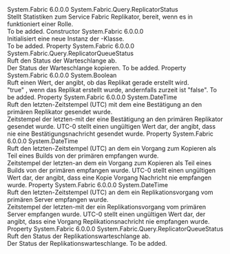 <Type Name="SecondaryReplicatorStatus" FullName="System.Fabric.Query.SecondaryReplicatorStatus">
  <TypeSignature Language="C#" Value="public sealed class SecondaryReplicatorStatus : System.Fabric.Query.ReplicatorStatus" />
  <TypeSignature Language="ILAsm" Value=".class public auto ansi sealed beforefieldinit SecondaryReplicatorStatus extends System.Fabric.Query.ReplicatorStatus" />
  <TypeSignature Language="DocId" Value="T:System.Fabric.Query.SecondaryReplicatorStatus" />
  <TypeSignature Language="VB.NET" Value="Public NotInheritable Class SecondaryReplicatorStatus&#xA;Inherits ReplicatorStatus" />
  <TypeSignature Language="F#" Value="type SecondaryReplicatorStatus = class&#xA;    inherit ReplicatorStatus" />
  <AssemblyInfo>
    <AssemblyName>System.Fabric</AssemblyName>
    <AssemblyVersion>6.0.0.0</AssemblyVersion>
  </AssemblyInfo>
  <Base>
    <BaseTypeName>System.Fabric.Query.ReplicatorStatus</BaseTypeName>
  </Base>
  <Interfaces />
  <Docs>
    <summary>
      <para>Stellt Statistiken zum Service Fabric Replikator, bereit, wenn es in funktioniert einer <see cref="F:System.Fabric.ReplicaRole.ActiveSecondary" /> Rolle.</para>
    </summary>
    <remarks>To be added.</remarks>
  </Docs>
  <Members>
    <Member MemberName=".ctor">
      <MemberSignature Language="C#" Value="public SecondaryReplicatorStatus ();" />
      <MemberSignature Language="ILAsm" Value=".method public hidebysig specialname rtspecialname instance void .ctor() cil managed" />
      <MemberSignature Language="DocId" Value="M:System.Fabric.Query.SecondaryReplicatorStatus.#ctor" />
      <MemberSignature Language="VB.NET" Value="Public Sub New ()" />
      <MemberType>Constructor</MemberType>
      <AssemblyInfo>
        <AssemblyName>System.Fabric</AssemblyName>
        <AssemblyVersion>6.0.0.0</AssemblyVersion>
      </AssemblyInfo>
      <Parameters />
      <Docs>
        <summary>
          <para>Initialisiert eine neue Instanz der <see cref="T:System.Fabric.Query.SecondaryReplicatorStatus" />-Klasse.</para>
        </summary>
        <remarks>To be added.</remarks>
      </Docs>
    </Member>
    <Member MemberName="CopyQueueStatus">
      <MemberSignature Language="C#" Value="public System.Fabric.Query.ReplicatorQueueStatus CopyQueueStatus { get; }" />
      <MemberSignature Language="ILAsm" Value=".property instance class System.Fabric.Query.ReplicatorQueueStatus CopyQueueStatus" />
      <MemberSignature Language="DocId" Value="P:System.Fabric.Query.SecondaryReplicatorStatus.CopyQueueStatus" />
      <MemberSignature Language="VB.NET" Value="Public ReadOnly Property CopyQueueStatus As ReplicatorQueueStatus" />
      <MemberSignature Language="F#" Value="member this.CopyQueueStatus : System.Fabric.Query.ReplicatorQueueStatus" Usage="System.Fabric.Query.SecondaryReplicatorStatus.CopyQueueStatus" />
      <MemberType>Property</MemberType>
      <AssemblyInfo>
        <AssemblyName>System.Fabric</AssemblyName>
        <AssemblyVersion>6.0.0.0</AssemblyVersion>
      </AssemblyInfo>
      <ReturnValue>
        <ReturnType>System.Fabric.Query.ReplicatorQueueStatus</ReturnType>
      </ReturnValue>
      <Docs>
        <summary>
          <para>Ruft den Status der Warteschlange ab.</para>
        </summary>
        <value>
          <para>Der Status der Warteschlange kopieren.</para>
        </value>
        <remarks>To be added.</remarks>
      </Docs>
    </Member>
    <Member MemberName="IsInBuild">
      <MemberSignature Language="C#" Value="public bool IsInBuild { get; }" />
      <MemberSignature Language="ILAsm" Value=".property instance bool IsInBuild" />
      <MemberSignature Language="DocId" Value="P:System.Fabric.Query.SecondaryReplicatorStatus.IsInBuild" />
      <MemberSignature Language="VB.NET" Value="Public ReadOnly Property IsInBuild As Boolean" />
      <MemberSignature Language="F#" Value="member this.IsInBuild : bool" Usage="System.Fabric.Query.SecondaryReplicatorStatus.IsInBuild" />
      <MemberType>Property</MemberType>
      <AssemblyInfo>
        <AssemblyName>System.Fabric</AssemblyName>
        <AssemblyVersion>6.0.0.0</AssemblyVersion>
      </AssemblyInfo>
      <ReturnValue>
        <ReturnType>System.Boolean</ReturnType>
      </ReturnValue>
      <Docs>
        <summary>
          <para>Ruft einen Wert, der angibt, ob das Replikat gerade erstellt wird.</para>
        </summary>
        <value>
          <para>
            <languageKeyword>"true"</languageKeyword> , wenn das Replikat erstellt wurde, andernfalls zurzeit ist <languageKeyword>"false"</languageKeyword>.</para>
        </value>
        <remarks>To be added.</remarks>
      </Docs>
    </Member>
    <Member MemberName="LastAcknowledgementSentTimeUtc">
      <MemberSignature Language="C#" Value="public DateTime LastAcknowledgementSentTimeUtc { get; }" />
      <MemberSignature Language="ILAsm" Value=".property instance valuetype System.DateTime LastAcknowledgementSentTimeUtc" />
      <MemberSignature Language="DocId" Value="P:System.Fabric.Query.SecondaryReplicatorStatus.LastAcknowledgementSentTimeUtc" />
      <MemberSignature Language="VB.NET" Value="Public ReadOnly Property LastAcknowledgementSentTimeUtc As DateTime" />
      <MemberSignature Language="F#" Value="member this.LastAcknowledgementSentTimeUtc : DateTime" Usage="System.Fabric.Query.SecondaryReplicatorStatus.LastAcknowledgementSentTimeUtc" />
      <MemberType>Property</MemberType>
      <AssemblyInfo>
        <AssemblyName>System.Fabric</AssemblyName>
        <AssemblyVersion>6.0.0.0</AssemblyVersion>
      </AssemblyInfo>
      <ReturnValue>
        <ReturnType>System.DateTime</ReturnType>
      </ReturnValue>
      <Docs>
        <summary>
          <para>Ruft den letzten-Zeitstempel (UTC) mit dem eine Bestätigung an den primären Replikator gesendet wurde.</para>
        </summary>
        <value>
          <para>Zeitstempel der letzten-mit der eine Bestätigung an den primären Replikator gesendet wurde.</para>
        </value>
        <remarks>
          <para>UTC-0 stellt einen ungültigen Wert dar, der angibt, dass nie eine Bestätigungsnachricht gesendet wurde.</para>
        </remarks>
      </Docs>
    </Member>
    <Member MemberName="LastCopyOperationReceivedTimeUtc">
      <MemberSignature Language="C#" Value="public DateTime LastCopyOperationReceivedTimeUtc { get; }" />
      <MemberSignature Language="ILAsm" Value=".property instance valuetype System.DateTime LastCopyOperationReceivedTimeUtc" />
      <MemberSignature Language="DocId" Value="P:System.Fabric.Query.SecondaryReplicatorStatus.LastCopyOperationReceivedTimeUtc" />
      <MemberSignature Language="VB.NET" Value="Public ReadOnly Property LastCopyOperationReceivedTimeUtc As DateTime" />
      <MemberSignature Language="F#" Value="member this.LastCopyOperationReceivedTimeUtc : DateTime" Usage="System.Fabric.Query.SecondaryReplicatorStatus.LastCopyOperationReceivedTimeUtc" />
      <MemberType>Property</MemberType>
      <AssemblyInfo>
        <AssemblyName>System.Fabric</AssemblyName>
        <AssemblyVersion>6.0.0.0</AssemblyVersion>
      </AssemblyInfo>
      <ReturnValue>
        <ReturnType>System.DateTime</ReturnType>
      </ReturnValue>
      <Docs>
        <summary>
          <para>Ruft den letzten-Zeitstempel (UTC) an dem ein Vorgang zum Kopieren als Teil eines Builds von der primären empfangen wurde.</para>
        </summary>
        <value>
          <para>Zeitstempel der letzten-an dem ein Vorgang zum Kopieren als Teil eines Builds von der primären empfangen wurde.</para>
        </value>
        <remarks>
          <para>UTC-0 stellt einen ungültigen Wert dar, der angibt, dass eine Kopie Vorgang Nachricht nie empfangen wurde.</para>
        </remarks>
      </Docs>
    </Member>
    <Member MemberName="LastReplicationOperationReceivedTimeUtc">
      <MemberSignature Language="C#" Value="public DateTime LastReplicationOperationReceivedTimeUtc { get; }" />
      <MemberSignature Language="ILAsm" Value=".property instance valuetype System.DateTime LastReplicationOperationReceivedTimeUtc" />
      <MemberSignature Language="DocId" Value="P:System.Fabric.Query.SecondaryReplicatorStatus.LastReplicationOperationReceivedTimeUtc" />
      <MemberSignature Language="VB.NET" Value="Public ReadOnly Property LastReplicationOperationReceivedTimeUtc As DateTime" />
      <MemberSignature Language="F#" Value="member this.LastReplicationOperationReceivedTimeUtc : DateTime" Usage="System.Fabric.Query.SecondaryReplicatorStatus.LastReplicationOperationReceivedTimeUtc" />
      <MemberType>Property</MemberType>
      <AssemblyInfo>
        <AssemblyName>System.Fabric</AssemblyName>
        <AssemblyVersion>6.0.0.0</AssemblyVersion>
      </AssemblyInfo>
      <ReturnValue>
        <ReturnType>System.DateTime</ReturnType>
      </ReturnValue>
      <Docs>
        <summary>
          <para>Ruft den letzten-Zeitstempel (UTC) an dem ein Replikationsvorgang vom primären Server empfangen wurde.</para>
        </summary>
        <value>
          <para>Zeitstempel der letzten-mit der ein Replikationsvorgang vom primären Server empfangen wurde.</para>
        </value>
        <remarks>
          <para>UTC-0 stellt einen ungültigen Wert dar, der angibt, dass eine Vorgang Replikationsnachricht nie empfangen wurde.</para>
        </remarks>
      </Docs>
    </Member>
    <Member MemberName="ReplicationQueueStatus">
      <MemberSignature Language="C#" Value="public System.Fabric.Query.ReplicatorQueueStatus ReplicationQueueStatus { get; }" />
      <MemberSignature Language="ILAsm" Value=".property instance class System.Fabric.Query.ReplicatorQueueStatus ReplicationQueueStatus" />
      <MemberSignature Language="DocId" Value="P:System.Fabric.Query.SecondaryReplicatorStatus.ReplicationQueueStatus" />
      <MemberSignature Language="VB.NET" Value="Public ReadOnly Property ReplicationQueueStatus As ReplicatorQueueStatus" />
      <MemberSignature Language="F#" Value="member this.ReplicationQueueStatus : System.Fabric.Query.ReplicatorQueueStatus" Usage="System.Fabric.Query.SecondaryReplicatorStatus.ReplicationQueueStatus" />
      <MemberType>Property</MemberType>
      <AssemblyInfo>
        <AssemblyName>System.Fabric</AssemblyName>
        <AssemblyVersion>6.0.0.0</AssemblyVersion>
      </AssemblyInfo>
      <ReturnValue>
        <ReturnType>System.Fabric.Query.ReplicatorQueueStatus</ReturnType>
      </ReturnValue>
      <Docs>
        <summary>
          <para>Ruft den Status der Replikationswarteschlange ab.</para>
        </summary>
        <value>
          <para>Der Status der Replikationswarteschlange.</para>
        </value>
        <remarks>To be added.</remarks>
      </Docs>
    </Member>
  </Members>
</Type>